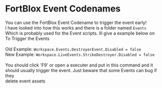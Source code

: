 # FortBlox Event Codenames
You can use the FortBlox Event Codename to trigger the event early!<br>
I have looked into how this works and there is a folder named `Events`<br>
Which is probably used for the Event scripts. Ill give a example below on<br>
To Trigger the Events<br><br>
Old Example: `Workspace.Events.DestroyerEvent.Disabled = false`<br>
New Example: `Workspace.LiveEvents.StrikeDestroyer.Disabled = false`<br><br>
You should click 'F9' or open a executer and put in this command and it<br>
should usually trigger the event. Just beware that some Events can bug if they<br>
delete event assets
